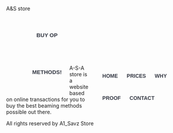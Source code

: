 
<html>

<head>

<tittle>A&S store

<style>
*{
margin:0;
padding:0;
}
header{
height:60px;
backround:#363A45;
padding:0 50px;
}
.logo{
width:30%;
float:left;
color:#363A45;
font-weight:bold;
line-height:100px;
font-size:15px;
font-family:sans-serif;
}
nav{
width:55%;
float:right;
}
nav ul{
list-style:none;
float:right;
}
nav ul li{
display : inline-block;
}
nav ul li a{
text-decoration: none;
color:#363A45;
font-family:sans-serif;
font-weight:bold;
margin:0 10px;
line-height:60px;
text-transform:uppercase;
}


</style>



<body>

<header>
<div class="logo">BUY OP METHODS!</div>
</header>

<nav>
<ul>
<li><a href="#">Home</a></li>
<li><a href="#">Prices</a></li>
<li><a href="#">Why</a></li>
<li><a href="#">Proof</a></li>
<li><a href="#">Contact</a></li>
</ul>
</nav>

<div class="banner">
<img src="https://cdn.worldvectorlogo.com/logos/asa-7.svg" alt="">
</div>

<div class="content">

<p>A-S-A store is a website based on online transactions 
for you to buy the best beaming methods possible out there.</p>

</div>

<footer>

<p>All rights reserved by A1_Savz Store</p>
</footer>

</body>

</html>
